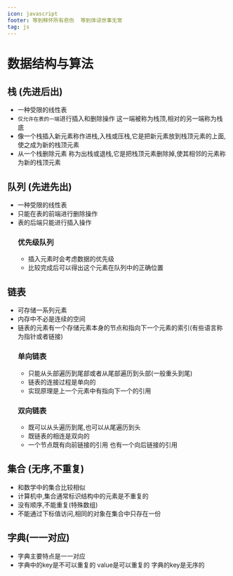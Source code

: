 ```yaml
---
icon: javascript
footer: 等到释怀所有悲伤  等到体谅世事无常
tag: js
---
```

# 数据结构与算法
## 栈 (先进后出)
+ 一种受限的线性表
+ `仅允许在表的一端`进行插入和删除操作  这一端被称为栈顶,相对的另一端称为栈底
+ 像一个栈插入新元素称作进栈,入栈或压栈,它是把新元素放到栈顶元素的上面,使之成为新的栈顶元素
+ 从一个栈删除元素 称为出栈或退栈,它是把栈顶元素删除掉,使其相邻的元素称为新的栈顶元素

## 队列 (先进先出)
+ 一种受限的线性表
+ 只能在表的前端进行删除操作
+ 表的后端只能进行插入操作
  ### 优先级队列
  + 插入元素时会考虑数据的优先级
  + 比较完成后可以得出这个元素在队列中的正确位置
## 链表 
+ 可存储一系列元素
+ 内存中不必是连续的空间
+ 链表的元素有一个存储元素本身的节点和指向下一个元素的索引(有些语言称为指针或者链接)
  ### 单向链表
    + 只能从头部遍历到尾部或者从尾部遍历到头部(一般重头到尾)
    + 链表的连接过程是单向的
    + 实现原理是上一个元素中有指向下一个的引用
  ### 双向链表
    + 既可以从头遍历到尾,也可以从尾遍历到头
    + 既链表的相连是双向的
    + 一个节点既有向前链接的引用 也有一个向后链接的引用
## 集合 (无序,不重复)
+ 和数学中的集合比较相似
+ 计算机中,集合通常标识结构中的元素是不重复的
+ 没有顺序,不能重复(特殊数组)
+ 不能通过下标值访问,相同的对象在集合中只存在一份
## 字典(一一对应)
+ 字典主要特点是一一对应
+ 字典中的key是不可以重复的 value是可以重复的 字典的key是无序的
